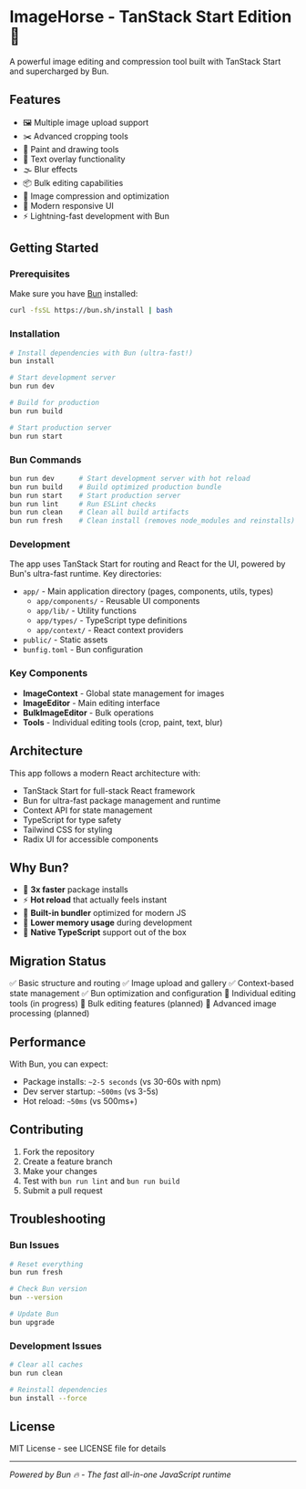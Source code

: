 # ImageHorse - TanStack Start Edition 🐎

A powerful image editing and compression tool built with TanStack Start and supercharged by Bun.

## Features

- 🖼️ Multiple image upload support
- ✂️ Advanced cropping tools
- 🎨 Paint and drawing tools
- 📝 Text overlay functionality
- 🌫️ Blur effects
- 📦 Bulk editing capabilities
- 💾 Image compression and optimization
- 🎯 Modern responsive UI
- ⚡ Lightning-fast development with Bun

## Getting Started

### Prerequisites

Make sure you have [Bun](https://bun.sh) installed:

```bash
curl -fsSL https://bun.sh/install | bash
```

### Installation

```bash
# Install dependencies with Bun (ultra-fast!)
bun install

# Start development server
bun run dev

# Build for production
bun run build

# Start production server
bun run start
```

### Bun Commands

```bash
bun run dev      # Start development server with hot reload
bun run build    # Build optimized production bundle
bun run start    # Start production server
bun run lint     # Run ESLint checks
bun run clean    # Clean all build artifacts
bun run fresh    # Clean install (removes node_modules and reinstalls)
```

### Development

The app uses TanStack Start for routing and React for the UI, powered by Bun's ultra-fast runtime. Key directories:

- `app/` - Main application directory (pages, components, utils, types)
  - `app/components/` - Reusable UI components
  - `app/lib/` - Utility functions
  - `app/types/` - TypeScript type definitions
  - `app/context/` - React context providers
- `public/` - Static assets
- `bunfig.toml` - Bun configuration

### Key Components

- **ImageContext** - Global state management for images
- **ImageEditor** - Main editing interface
- **BulkImageEditor** - Bulk operations
- **Tools** - Individual editing tools (crop, paint, text, blur)

## Architecture

This app follows a modern React architecture with:

- TanStack Start for full-stack React framework
- Bun for ultra-fast package management and runtime
- Context API for state management
- TypeScript for type safety
- Tailwind CSS for styling
- Radix UI for accessible components

## Why Bun?

- 🚀 **3x faster** package installs
- ⚡ **Hot reload** that actually feels instant
- 🔧 **Built-in bundler** optimized for modern JS
- 💾 **Lower memory usage** during development
- 🎯 **Native TypeScript** support out of the box

## Migration Status

✅ Basic structure and routing
✅ Image upload and gallery
✅ Context-based state management
✅ Bun optimization and configuration
🚧 Individual editing tools (in progress)
🚧 Bulk editing features (planned)
🚧 Advanced image processing (planned)

## Performance

With Bun, you can expect:
- Package installs: `~2-5 seconds` (vs 30-60s with npm)
- Dev server startup: `~500ms` (vs 3-5s)
- Hot reload: `~50ms` (vs 500ms+)

## Contributing

1. Fork the repository
2. Create a feature branch
3. Make your changes
4. Test with `bun run lint` and `bun run build`
5. Submit a pull request

## Troubleshooting

### Bun Issues
```bash
# Reset everything
bun run fresh

# Check Bun version
bun --version

# Update Bun
bun upgrade
```

### Development Issues
```bash
# Clear all caches
bun run clean

# Reinstall dependencies
bun install --force
```

## License

MIT License - see LICENSE file for details

---

*Powered by Bun 🔥 - The fast all-in-one JavaScript runtime*
